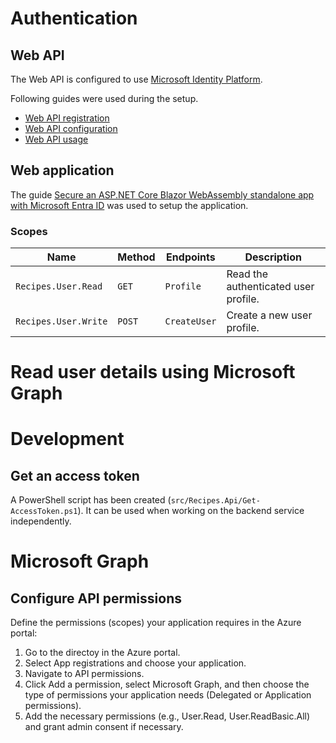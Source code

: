 # Authentication
## Web API
The Web API is configured to use [Microsoft Identity Platform](https://learn.microsoft.com/en-us/entra/identity-platform/). 

Following guides were used during the setup.
- [Web API registration](https://learn.microsoft.com/en-us/entra/identity-platform/web-api-tutorial-01-register-app)
- [Web API configuration](https://learn.microsoft.com/en-us/entra/identity-platform/web-api-tutorial-02-prepare-api)
- [Web API usage](https://learn.microsoft.com/en-us/entra/identity-platform/web-api-tutorial-03-protect-endpoint)

## Web application
The guide [Secure an ASP.NET Core Blazor WebAssembly standalone app with Microsoft Entra ID](https://learn.microsoft.com/en-us/aspnet/core/blazor/security/webassembly/standalone-with-microsoft-entra-id?view=aspnetcore-8.0) was used to setup the application.

### Scopes
| Name               | Method | Endpoints    | Description                          |
| ------------------ | ------ | ------------ | ------------------------------------ |
|`Recipes.User.Read` | `GET`  | `Profile`    | Read the authenticated user profile. |
|`Recipes.User.Write`| `POST` | `CreateUser` | Create a new user profile.           |

# Read user details using Microsoft Graph

# Development
## Get an access token
A PowerShell script has been created (`src/Recipes.Api/Get-AccessToken.ps1`). It can be used when working on the backend service independently.


# Microsoft Graph
## Configure API permissions
Define the permissions (scopes) your application requires in the Azure portal:
1.	Go to the directoy in the Azure portal.
2.	Select App registrations and choose your application.
3.	Navigate to API permissions.
4.	Click Add a permission, select Microsoft Graph, and then choose the type of permissions your application needs (Delegated or Application permissions).
5.	Add the necessary permissions (e.g., User.Read, User.ReadBasic.All) and grant admin consent if necessary.
